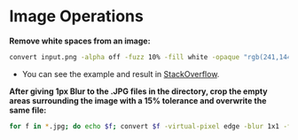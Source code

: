 # Image Operations

**Remove white spaces from an image:**

```BASH
convert input.png -alpha off -fuzz 10% -fill white -opaque "rgb(241,144,105)" -trim +repage output.png
```

- You can see the example and result in [StackOverflow](https://stackoverflow.com/a/52843661).

**After giving 1px Blur to the .JPG files in the directory, crop the empty areas surrounding the image with a 15% tolerance and overwrite the same file:**

```BASH
for f in *.jpg; do echo $f; convert $f -virtual-pixel edge -blur 1x1 -fuzz 15% -trim $f; done;
```
